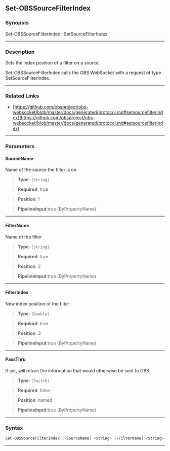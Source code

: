 Set-OBSSourceFilterIndex
------------------------
### Synopsis
Set-OBSSourceFilterIndex : SetSourceFilterIndex

---
### Description

Sets the index position of a filter on a source.


Set-OBSSourceFilterIndex calls the OBS WebSocket with a request of type SetSourceFilterIndex.

---
### Related Links
* [https://github.com/obsproject/obs-websocket/blob/master/docs/generated/protocol.md#setsourcefilterindex](https://github.com/obsproject/obs-websocket/blob/master/docs/generated/protocol.md#setsourcefilterindex)



---
### Parameters
#### **SourceName**

Name of the source the filter is on



> **Type**: ```[String]```

> **Required**: true

> **Position**: 1

> **PipelineInput**:true (ByPropertyName)



---
#### **FilterName**

Name of the filter



> **Type**: ```[String]```

> **Required**: true

> **Position**: 2

> **PipelineInput**:true (ByPropertyName)



---
#### **FilterIndex**

New index position of the filter



> **Type**: ```[Double]```

> **Required**: true

> **Position**: 3

> **PipelineInput**:true (ByPropertyName)



---
#### **PassThru**

If set, will return the information that would otherwise be sent to OBS.



> **Type**: ```[Switch]```

> **Required**: false

> **Position**: named

> **PipelineInput**:true (ByPropertyName)



---
### Syntax
```PowerShell
Set-OBSSourceFilterIndex [-SourceName] <String> [-FilterName] <String> [-FilterIndex] <Double> [-PassThru] [<CommonParameters>]
```
---
